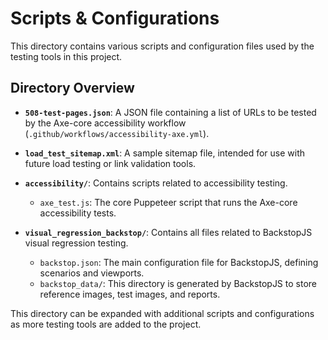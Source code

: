 # Scripts & Configurations

This directory contains various scripts and configuration files used by the testing tools in this project.

## Directory Overview

-   **`508-test-pages.json`**: A JSON file containing a list of URLs to be tested by the Axe-core accessibility workflow (`.github/workflows/accessibility-axe.yml`).

-   **`load_test_sitemap.xml`**: A sample sitemap file, intended for use with future load testing or link validation tools.

-   **`accessibility/`**: Contains scripts related to accessibility testing.
    -   `axe_test.js`: The core Puppeteer script that runs the Axe-core accessibility tests.

-   **`visual_regression_backstop/`**: Contains all files related to BackstopJS visual regression testing.
    -   `backstop.json`: The main configuration file for BackstopJS, defining scenarios and viewports.
    -   `backstop_data/`: This directory is generated by BackstopJS to store reference images, test images, and reports.

This directory can be expanded with additional scripts and configurations as more testing tools are added to the project.
